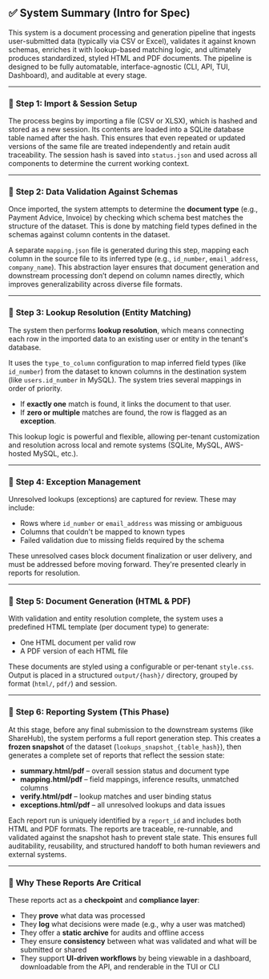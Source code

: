 ## ✅ System Summary (Intro for Spec)

This system is a document processing and generation pipeline that ingests user-submitted data (typically via CSV or Excel), validates it against known schemas, enriches it with lookup-based matching logic, and ultimately produces standardized, styled HTML and PDF documents. The pipeline is designed to be fully automatable, interface-agnostic (CLI, API, TUI, Dashboard), and auditable at every stage.

---

### 🔹 **Step 1: Import & Session Setup**
The process begins by importing a file (CSV or XLSX), which is hashed and stored as a new session. Its contents are loaded into a SQLite database table named after the hash. This ensures that even repeated or updated versions of the same file are treated independently and retain audit traceability. The session hash is saved into `status.json` and used across all components to determine the current working context.

---

### 🔹 **Step 2: Data Validation Against Schemas**
Once imported, the system attempts to determine the **document type** (e.g., Payment Advice, Invoice) by checking which schema best matches the structure of the dataset. This is done by matching field types defined in the schemas against column contents in the dataset.

A separate `mapping.json` file is generated during this step, mapping each column in the source file to its inferred type (e.g., `id_number`, `email_address`, `company_name`). This abstraction layer ensures that document generation and downstream processing don’t depend on column names directly, which improves generalizability across diverse file formats.

---

### 🔹 **Step 3: Lookup Resolution (Entity Matching)**
The system then performs **lookup resolution**, which means connecting each row in the imported data to an existing user or entity in the tenant's database.

It uses the `type_to_column` configuration to map inferred field types (like `id_number`) from the dataset to known columns in the destination system (like `users.id_number` in MySQL). The system tries several mappings in order of priority.

- If **exactly one** match is found, it links the document to that user.
- If **zero or multiple** matches are found, the row is flagged as an **exception**.

This lookup logic is powerful and flexible, allowing per-tenant customization and resolution across local and remote systems (SQLite, MySQL, AWS-hosted MySQL, etc.).

---

### 🔹 **Step 4: Exception Management**
Unresolved lookups (exceptions) are captured for review. These may include:
- Rows where `id_number` or `email_address` was missing or ambiguous
- Columns that couldn't be mapped to known types
- Failed validation due to missing fields required by the schema

These unresolved cases block document finalization or user delivery, and must be addressed before moving forward. They're presented clearly in reports for resolution.

---

### 🔹 **Step 5: Document Generation (HTML & PDF)**
With validation and entity resolution complete, the system uses a predefined HTML template (per document type) to generate:
- One HTML document per valid row
- A PDF version of each HTML file

These documents are styled using a configurable or per-tenant `style.css`. Output is placed in a structured `output/{hash}/` directory, grouped by format (`html/`, `pdf/`) and session.

---

### 🔹 **Step 6: Reporting System (This Phase)**
At this stage, before any final submission to the downstream systems (like ShareHub), the system performs a full report generation step. This creates a **frozen snapshot** of the dataset (`lookups_snapshot_{table_hash}`), then generates a complete set of reports that reflect the session state:

- **summary.html/pdf** – overall session status and document type
- **mapping.html/pdf** – field mappings, inference results, unmatched columns
- **verify.html/pdf** – lookup matches and user binding status
- **exceptions.html/pdf** – all unresolved lookups and data issues

Each report run is uniquely identified by a `report_id` and includes both HTML and PDF formats. The reports are traceable, re-runnable, and validated against the snapshot hash to prevent stale state. This ensures full auditability, reusability, and structured handoff to both human reviewers and external systems.

---

### 🔹 **Why These Reports Are Critical**
These reports act as a **checkpoint** and **compliance layer**:

- They **prove** what data was processed
- They **log** what decisions were made (e.g., why a user was matched)
- They offer a **static archive** for audits and offline access
- They ensure **consistency** between what was validated and what will be submitted or shared
- They support **UI-driven workflows** by being viewable in a dashboard, downloadable from the API, and renderable in the TUI or CLI